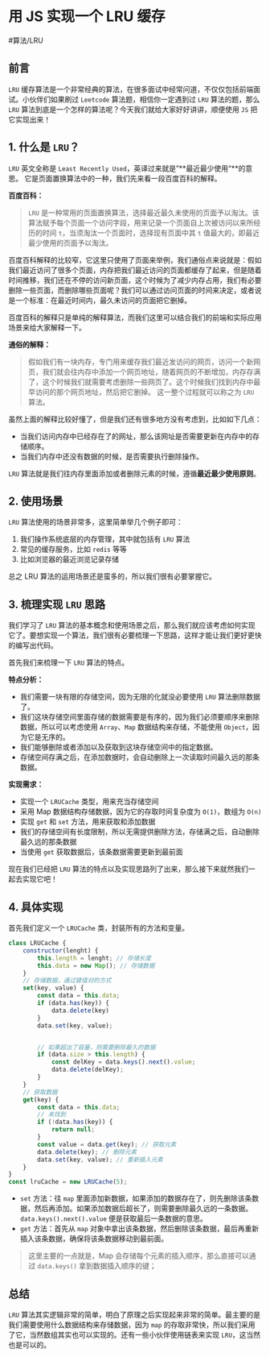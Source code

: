 # 用 JS 实现一个 LRU 缓存

#算法/LRU
## **前言**

`LRU` 缓存算法是一个非常经典的算法，在很多面试中经常问道，不仅仅包括前端面试。小伙伴们如果刷过 `Leetcode` 算法题，相信你一定遇到过 `LRU` 算法的题，那么 `LRU` 算法到底是一个怎样的算法呢？今天我们就给大家好好讲讲，顺便使用 `JS` 把它实现出来！

## **1. 什么是 `LRU`？**

`LRU` 英文全称是 `Least Recently Used`，英译过来就是”**最近最少使用“**的意思。 它是页面置换算法中的一种，我们先来看一段百度百科的解释。

**百度百科：**

> `LRU` 是一种常用的页面置换算法，选择最近最久未使用的页面予以淘汰。该算法赋予每个页面一个访问字段，用来记录一个页面自上次被访问以来所经历的时间 `t`，当须淘汰一个页面时，选择现有页面中其 `t` 值最大的，即最近最少使用的页面予以淘汰。

百度百科解释的比较窄，它这里只使用了页面来举例，我们通俗点来说就是：假如我们最近访问了很多个页面，内存把我们最近访问的页面都缓存了起来，但是随着时间推移，我们还在不停的访问新页面，这个时候为了减少内存占用，我们有必要删除一些页面，而删除哪些页面呢？我们可以通过访问页面的时间来决定，或者说是一个标准：在最近时间内，最久未访问的页面把它删掉。

百度百科的解释只是单纯的解释算法，而我们这里可以结合我们的前端和实际应用场景来给大家解释一下。

**通俗的解释：**

> 假如我们有一块内存，专门用来缓存我们最近发访问的网页，访问一个新网页，我们就会往内存中添加一个网页地址，随着网页的不断增加，内存存满了，这个时候我们就需要考虑删除一些网页了。这个时候我们找到内存中最早访问的那个网页地址，然后把它删掉。
> 这一整个过程就可以称之为 `LRU` 算法。

虽然上面的解释比较好懂了，但是我们还有很多地方没有考虑到，比如如下几点：

- 当我们访问内存中已经存在了的网址，那么该网址是否需要更新在内存中的存储顺序。
- 当我们内存中还没有数据的时候，是否需要执行删除操作。

`LRU` 算法就是我们往内存里面添加或者删除元素的时候，遵循**最近最少使用原则**。

## 2. 使用场景

`LRU` 算法使用的场景非常多，这里简单举几个例子即可：

1. 我们操作系统底层的内存管理，其中就包括有 `LRU` 算法
2. 常见的缓存服务，比如 `redis` 等等
3. 比如浏览器的最近浏览记录存储

总之 LRU 算法的运用场景还是蛮多的，所以我们很有必要掌握它。

## 3. 梳理实现 `LRU` 思路

我们学习了 `LRU` 算法的基本概念和使用场景之后，那么我们就应该考虑如何实现它了。要想实现一个算法，我们很有必要梳理一下思路，这样才能让我们更好更快的编写出代码。

首先我们来梳理一下 `LRU` 算法的特点。

**特点分析：**

- 我们需要一块有限的存储空间，因为无限的化就没必要使用 `LRU` 算法删除数据了。
- 我们这块存储空间里面存储的数据需要是有序的，因为我们必须要顺序来删除数据，所以可以考虑使用 `Array`、`Map` 数据结构来存储，不能使用 `Object`，因为它是无序的。
- 我们能够删除或者添加以及获取到这块存储空间中的指定数据。
- 存储空间存满之后，在添加数据时，会自动删除上一次读取时间最久远的那条数据。

**实现需求：**

- 实现一个 `LRUCache` 类型，用来充当存储空间
- 采用 Map 数据结构存储数据，因为它的存取时间复杂度为 `O(1)`，数组为 `O(n)`
- 实现 `get` 和 `set` 方法，用来获取和添加数据
- 我们的存储空间有长度限制，所以无需提供删除方法，存储满之后，自动删除最久远的那条数据
- 当使用 `get` 获取数据后，该条数据需要更新到最前面

现在我们已经把 `LRU` 算法的特点以及实现思路列了出来，那么接下来就然我们一起去实现它吧！

## 4. 具体实现

首先我们定义一个 `LRUCache` 类，封装所有的方法和变量。

```js
class LRUCache {
    constructor(lenght) {
        this.length = lenght; // 存储长度
        this.data = new Map(); // 存储数据
    }
    // 存储数据，通过键值对的方式
    set(key, value) {
        const data = this.data;
        if (data.has(key)) {
            data.delete(key)
        }
        data.set(key, value);


        // 如果超出了容量，则需要删除最久的数据
        if (data.size > this.length) {
            const delKey = data.keys().next().value;
            data.delete(delKey);
        }
    }
    // 获取数据
    get(key) {
        const data = this.data;
        // 未找到
        if (!data.has(key)) {
            return null;
        }
        const value = data.get(key); // 获取元素
        data.delete(key); // 删除元素
        data.set(key, value); // 重新插入元素
    }
}
const lruCache = new LRUCache(5);
```

- `set` 方法：往 `map` 里面添加新数据，如果添加的数据存在了，则先删除该条数据，然后再添加。如果添加数据后超长了，则需要删除最久远的一条数据。`data.keys().next().value` 便是获取最后一条数据的意思。
- `get` 方法：首先从 `map` 对象中拿出该条数据，然后删除该条数据，最后再重新插入该条数据，确保将该条数据移动到最前面。

> 这里主要的一点就是，Map 会存储每个元素的插入顺序，那么直接可以通过 `data.keys()` 拿到数据插入顺序的键；

## **总结**

`LRU` 算法其实逻辑非常的简单，明白了原理之后实现起来非常的简单。最主要的是我们需要使用什么数据结构来存储数据，因为 `map` 的存取非常快，所以我们采用了它，当然数组其实也可以实现的。还有一些小伙伴使用链表来实现 `LRU`，这当然也是可以的。
